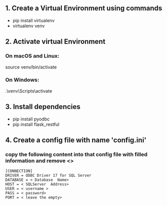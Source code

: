 
## 1. Create a Virtual Environment using commands

- pip install virtualenv
- virtualenv venv

## 2. Activate virtual Environment

### On macOS and Linux:
source venv/bin/activate

### On Windows:
.\venv\Scripts\activate

## 3. Install dependencies
- pip install pyodbc
- pip install flask_restful

## 4. Create a config file with name 'config.ini'
### copy the following content into that config file with filled information and remove <> 

    [CONNECTION]
    DRIVER = ODBC Driver 17 for SQL Server
    DATABASE = < Database  Name>
    HOST = < SQLServer  Address>
    USER = < username >
    PASS = < password>
    PORT = < leave the empty>

